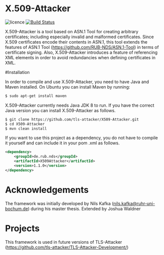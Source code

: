 # X.509-Attacker

![licence](https://img.shields.io/badge/License-Apachev2-brightgreen.svg)
[![Build Status](http://hydrogen.cloud.nds.rub.de/buildStatus/icon.svg?job=X509-Attacker)](http://hydrogen.cloud.nds.rub.de/job/X509-Attacker/)

X.509-Attacker is a tool based on ASN.1 Tool for creating arbitrary certificates; including especially invalid and malformed certificates. Since X.509 certificates encode their contents in ASN.1, this tool extends the features of ASN.1 Tool (https://github.com/RUB-NDS/ASN.1-Tool) in terms of certificate signing. Also, X.509-Attacker introduces a feature of referencing XML elements in order to avoid redundancies when defining certificates in XML.

#Installation

In order to compile and use X.509-Attacker, you need to have Java and Maven installed. On Ubuntu you can install Maven by
 running:
```bash
$ sudo apt-get install maven
```
X.509-Attacker currently needs Java JDK 8 to run. If you have the correct Java version you can install
 X.509-Attacker as follows.
```bash
$ git clone https://github.com/tls-attacker/X509-Attacker.git
$ cd X509-Attacker
$ mvn clean install
```

If you want to use this project as a dependency, you do not have to compile it yourself and can include it in your pom
.xml as follows.

```xml
<dependency>
    <groupId>de.rub.nds</groupId>
    <artifactId>X509Attacker</artifactId>
    <version>1.1.0</version>
</dependency>
```

# Acknowledgements
The framework was initially developed by Nils Kafka (nils.kafka@ruhr-uni-bochum.de) during his master thesis. 
Extended by Joshua Waldner
# Projects
This framework is used in future versions of TLS-Attacker (https://github.com/tls-attacker/TLS-Attacker-Development/)
